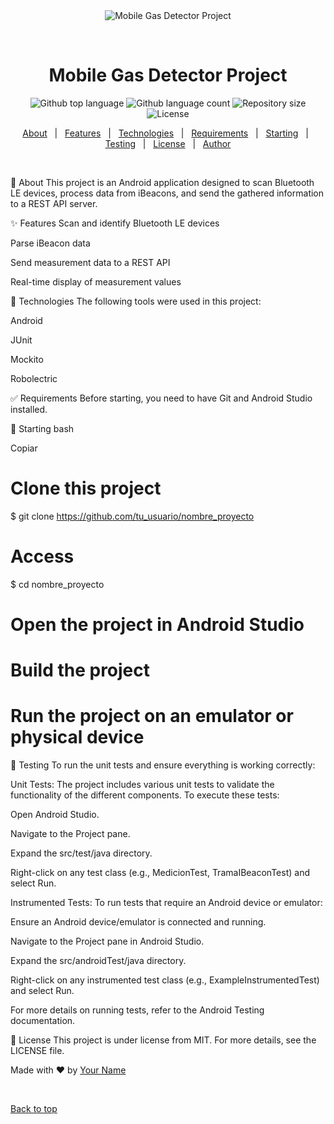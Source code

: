 <div align="center" id="top"> <img src="./.github/app.gif" alt="Mobile Gas Detector Project" />

&#xa0; </div>

<h1 align="center">Mobile Gas Detector Project</h1>

<p align="center"> <img alt="Github top language" src="https://img.shields.io/github/languages/top/tu_usuario/nombre_proyecto?color=56BEB8"> <img alt="Github language count" src="https://img.shields.io/github/languages/count/tu_usuario/nombre_proyecto?color=56BEB8"> <img alt="Repository size" src="https://img.shields.io/github/repo-size/tu_usuario/nombre_proyecto?color=56BEB8"> <img alt="License" src="https://img.shields.io/github/license/tu_usuario/nombre_proyecto?color=56BEB8"> </p>

<p align="center"> <a href="#dart-about">About</a> &#xa0; | &#xa0; <a href="#sparkles-features">Features</a> &#xa0; | &#xa0; <a href="#rocket-technologies">Technologies</a> &#xa0; | &#xa0; <a href="#white_check_mark-requirements">Requirements</a> &#xa0; | &#xa0; <a href="#checkered_flag-starting">Starting</a> &#xa0; | &#xa0; <a href="#memo-testing">Testing</a> &#xa0; | &#xa0; <a href="#memo-license">License</a> &#xa0; | &#xa0; <a href="https://github.com/tu_usuario" target="_blank">Author</a> </p>

<br>

:dart: About
This project is an Android application designed to scan Bluetooth LE devices, process data from iBeacons, and send the gathered information to a REST API server.

:sparkles: Features
Scan and identify Bluetooth LE devices

Parse iBeacon data

Send measurement data to a REST API

Real-time display of measurement values

:rocket: Technologies
The following tools were used in this project:

Android

JUnit

Mockito

Robolectric

:white_check_mark: Requirements
Before starting, you need to have Git and Android Studio installed.

:checkered_flag: Starting
bash

Copiar
# Clone this project
$ git clone https://github.com/tu_usuario/nombre_proyecto

# Access
$ cd nombre_proyecto

# Open the project in Android Studio

# Build the project

# Run the project on an emulator or physical device
:memo: Testing
To run the unit tests and ensure everything is working correctly:

Unit Tests: The project includes various unit tests to validate the functionality of the different components. To execute these tests:

Open Android Studio.

Navigate to the Project pane.

Expand the src/test/java directory.

Right-click on any test class (e.g., MedicionTest, TramaIBeaconTest) and select Run.

Instrumented Tests: To run tests that require an Android device or emulator:

Ensure an Android device/emulator is connected and running.

Navigate to the Project pane in Android Studio.

Expand the src/androidTest/java directory.

Right-click on any instrumented test class (e.g., ExampleInstrumentedTest) and select Run.

For more details on running tests, refer to the Android Testing documentation.

:memo: License
This project is under license from MIT. For more details, see the LICENSE file.

Made with :heart: by <a href="https://github.com/tu_usuario" target="_blank">Your Name</a>

&#xa0;

<a href="#top">Back to top</a>
